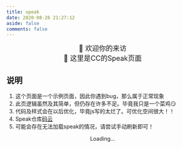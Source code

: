 ```yaml
---
title: speak
date: 2020-08-26 21:27:12
aside: false
comments: false
---
```


<link rel="stylesheet" href="https://unpkg.com/ispeak/Speak.css">

<script src="https://cdn.jsdelivr.net/npm/jquery@latest/dist/jquery.min.js"></script>

<center><font size='4px'>🍭 欢迎你的来访</font></center>

<center ><font size='4px'>🍭 这里是CC的Speak页面</font></center>

## 说明

1. 这个页面是一个示例页面，因此你遇到bug，那么属于正常现象
2. 此页逻辑虽然及其简单，但仍存在许多不足。毕竟我只是一个菜鸡😏
3. 代码及样式会在以后优化，毕竟js写的太烂了。可优化空间很大！！
4. Speak仓库[码云](https://gitee.com/ccknbc/speak)
5. 可能会存在无法加载speak的情况，请尝试手动刷新即可！





<div class="is-container"></div><a class="btn-beautify button--animated  left larger prev red" href="#" title="上一页" style='display:none;'><i class="far fa-hand-point-left fa-fw "></i> 上一页 </a><a class="btn-beautify button--animated larger next red" href="#" title="下一页" style="float: right;display: none;"><i class="far fa-hand-point-right fa-fw "></i> 下一页 </a>

<span class="inline-tag grey page" style="position: absolute;transform: translateX(-50%);left: 50%;">Loading...</span>

<script src="https://cdn.jsdelivr.net/gh/sviptzk/StaticFile_HEXO@latest/butterfly/js/SpeakTool.js"></script>
<script>
    if(typeof(Speak)=='undefined'){
        location.href='/butterfly/speak/'
    }
    new Speak({
        nickname:'🦄CC',
        per_page: 3,
        owner: "ccknbc",
        reop: "speak",
        defaultLabelName: "Default",
        defaultLabelColor: "#ffc107",
        emojiLabel: {
            Coder: "🎯",
            日常:"💬",
            Whoiam:'😶',
            想法:"💫",
            TODO:"🚧",
            随便说说:"🎈",
            测试:'👻',
        }
    }); 
</script>